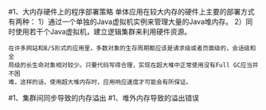 #1、大内存硬件上的程序部署策略
    单体应用在较大内存的硬件上主要的部署方式有两种：
    1）通过一个单独的Java虚拟机实例来管理大量的Java堆内存。
    2）同时使用若干个Java虚拟机，建立逻辑集群来利用硬件资源。
    
    在许多网站和B/S形式的应用里，多数对象的生存周期都应该是请求级或者页面级的，会话级和全
    局级的长生命对象相对较少。只要代码写得合理，实现在超大堆中正常使用没有Full GC应当并不困
    难，这样的话，使用超大堆内存时，应用响应速度才可能会有所保证。
    
#1、集群间同步导致的内存溢出
#1、堆外内存导致的溢出错误
